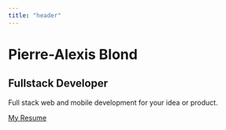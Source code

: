 ```yaml
---
title: "header"
---
```


<div>

# Pierre-Alexis Blond

## Fullstack Developer

</div>

<div>

Full stack web and mobile development for your idea or product.


[My Resume](/resume)

</div>
